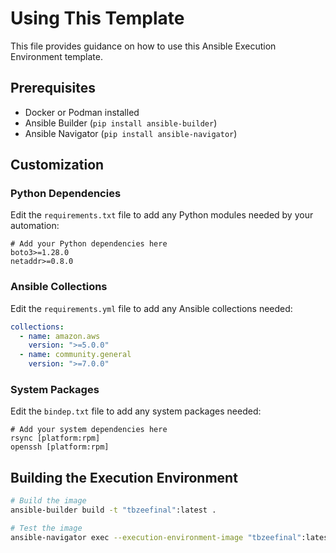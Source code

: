 # Using This Template

This file provides guidance on how to use this Ansible Execution Environment template.

## Prerequisites

- Docker or Podman installed
- Ansible Builder (`pip install ansible-builder`)
- Ansible Navigator (`pip install ansible-navigator`)

## Customization

### Python Dependencies

Edit the `requirements.txt` file to add any Python modules needed by your automation:

```
# Add your Python dependencies here
boto3>=1.28.0
netaddr>=0.8.0
```

### Ansible Collections

Edit the `requirements.yml` file to add any Ansible collections needed:

```yaml
collections:
  - name: amazon.aws
    version: ">=5.0.0"
  - name: community.general
    version: ">=7.0.0"
```

### System Packages

Edit the `bindep.txt` file to add any system packages needed:

```
# Add your system dependencies here
rsync [platform:rpm]
openssh [platform:rpm]
```

## Building the Execution Environment

```bash
# Build the image
ansible-builder build -t "tbzeefinal":latest .

# Test the image
ansible-navigator exec --execution-environment-image "tbzeefinal":latest -- ansible --version
```
